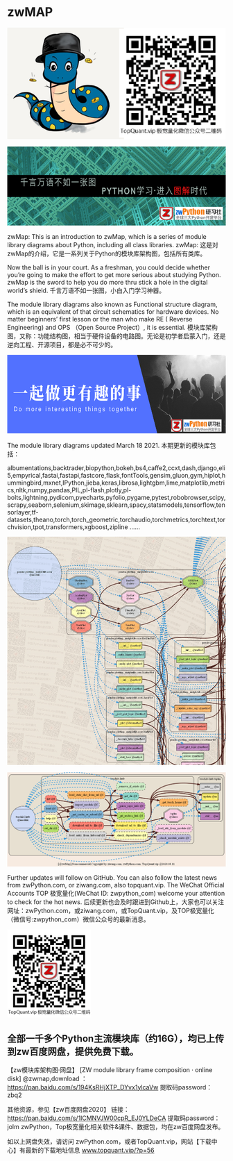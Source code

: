 # zwMAP
![@zwPython](_images/zwpy2pub.png)

![@zwPython](_images/pp01.png)

zwMap: This is an introduction to zwMap, which is a series of module library diagrams about Python, including all class libraries.
zwMap: 这是对zwMap的介绍，它是一系列关于Python的模块库架构图，包括所有类库。

Now the ball is in your court. As a freshman, you could decide whether you’re going to make the effort to get more serious about studying Python. zwMap is the sword to help you do  more thru stick a hole in the digital world’s shield.
千言万语不如一张图，小白入门学习神器。

  The module library diagrams also known as Functional structure diagram, which is an equivalent of that circuit schematics for hardware devices.
No matter beginners’ first lesson or the man who make RE ( Reverse Engineering) and OPS （Open Source Project）, it is essential.
模块库架构图，又称：功能结构图，相当于硬件设备的电路图。无论是初学者启蒙入门，还是逆向工程、开源项目，都是必不可少的。 


![do-it](_images/pp03.png)

The module library diagrams updated March 18 2021.
本期更新的模块库包括：

albumentations,backtrader,biopython,bokeh,bs4,caffe2,ccxt,dash,django,eli5,empyrical,fastai,fastapi,fastcore,flask,fontTools,gensim,gluon,gym,hiplot,hummingbird,mxnet,IPython,jieba,keras,librosa,lightgbm,lime,matplotlib,metrics,nltk,numpy,pandas,PIL,pl-flash,plotly,pl-bolts,lightning,pydicom,pyecharts,pyfolio,pygame,pytest,robobrowser,scipy,scrapy,seaborn,selenium,skimage,sklearn,spacy,statsmodels,tensorflow,tensorlayer,tf-datasets,theano,torch,torch_geometric,torchaudio,torchmetrics,torchtext,torchvision,tpot,transformers,xgboost,zipline
……


![@pandas](_images/pandas_zw.png)

![@torch](_images/torch16_hub.png)


Further updates will follow on GitHub. You can also follow the latest news from zwPython.com, or ziwang.com, also topquant.vip. The WeChat Official Accounts TOP 极宽量化(WeChat ID: zwpython_com) welcome your attention to check for the hot news.
后续更新也会及时跟进到Github上，大家也可以关注网址：zwPython.com，或ziwang.com，或TopQuant.vip，及TOP极宽量化（微信号:zwpython_com）微信公众号的最新消息。


![@pandas](_images/TOP_pub02x.png)

全部一千多个Python主流模块库（约16G），均已上传到zw百度网盘，提供免费下载。
--------------
【zw模块库架构图·网盘】
[ZW module library frame composition · online disk]
@zwmap,download ： https://pan.baidu.com/s/194KsRHjXTP_DYvx1ylcaVw  提取码password： zbq2


其他资源，参见【zw百度网盘2020】
链接：https://pan.baidu.com/s/1lCMNVJW00cpR_EJ0YLDeCA   提取码password： jolm
zwPython，Top极宽量化相关软件&amp;课件、数据包，均在zw百度网盘发布。

如以上网盘失效，请访问 zwPython.com，或者TopQuant.vip，网站【下载中心】有最新的下载地址信息
www.topquant.vip/?p=56
